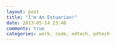 ```yaml
---
layout: post
title: "I'm An Estuarian!"
date: 2013-05-14 23:40
comments: true
categories: work, code, edtech, pdtech
---
```

